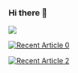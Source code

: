 ### Hi there 👋

<!--
**c004245/c004245** is a ✨ _special_ ✨ repository because its `README.md` (this file) appears on your GitHub profile.

Here are some ideas to get you started:

- 🔭 I’m currently working on ...
- 🌱 I’m currently learning ...
- 👯 I’m looking to collaborate on ...
- 🤔 I’m looking for help with ...
- 💬 Ask me about ...
- 📫 How to reach me: ...
- 😄 Pronouns: ...
- ⚡ Fun fact: ...
-->
<a href="https://opgc.me/#/users/c004245" target="_blank"><img src="https://api.opgc.me/githubs/users/c004245/tag/?border=normal" /></a>

 <a target="_blank" href="https://github-readme-medium-recent-article.vercel.app/medium/@c004112/0"><img src="https://github-readme-medium-recent-article.vercel.app/medium/@c004112/0" alt="Recent Article 0"> 

<a target="_blank" href="https://github-readme-medium-recent-article.vercel.app/medium/@c004112/2"><img src="https://github-readme-medium-recent-article.vercel.app/medium/@c004112/2" alt="Recent Article 2"> 
